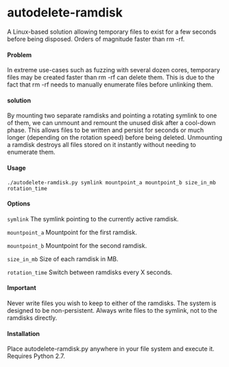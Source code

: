 # autodelete-ramdisk
A Linux-based solution allowing temporary files to exist for a few seconds before being disposed. Orders of magnitude faster than rm -rf.

#### Problem
In extreme use-cases such as fuzzing with several dozen cores, temporary files may be created faster than rm -rf can delete them.
This is due to the fact that rm -rf needs to manually enumerate files before unlinking them.

#### solution
By mounting two separate ramdisks and pointing a rotating symlink to one of them, we can unmount and remount the unused disk after a cool-down phase. This allows files to be written and persist for seconds or much longer (depending on the rotation speed) before being deleted. Unmounting a ramdisk destroys all files stored on it instantly without needing to enumerate them.

#### Usage
`./autodelete-ramdisk.py symlink mountpoint_a mountpoint_b size_in_mb rotation_time`

#### Options
`symlink` The symlink pointing to the currently active ramdisk.

`mountpoint_a` Mountpoint for the first ramdisk.

`mountpoint_b` Mountpoint for the second ramdisk.

`size_in_mb` Size of each ramdisk in MB.

`rotation_time` Switch between ramdisks every X seconds.

#### Important
Never write files you wish to keep to either of the ramdisks. The system is designed to be non-persistent.
Always write files to the symlink, not to the ramdisks directly.

#### Installation

Place autodelete-ramdisk.py anywhere in your file system and execute it. Requires Python 2.7.
